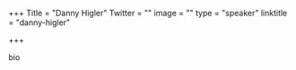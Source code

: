 +++
Title = "Danny Higler"
Twitter = ""
image = ""
type = "speaker"
linktitle = "danny-higler"

+++

bio
